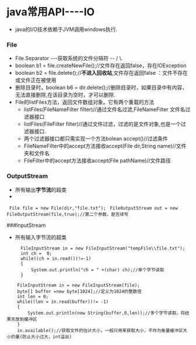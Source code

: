 # java常用API----IO



* java的I/O技术依赖于JVM调用windows执行.



### File
* File.Separator ---获取系统的文件分隔符 -- /   \\.
* boolean b1 = file.createNewFile();//文件存在返回false，存在IOException
* boolean b2 = file.delete();//**不进入回收站**,文件存在返回false ：文件不存在或文件正在被使用
* 删除目录时，boolean b6 = dir.delete();//删除目录时，如果目录中有内容，无法直接删除,在该目录为空时，才可以删除.
* File的listFiles方法，返回文件数组对象。它有两个重载的方法
  + listFiles(FileNameFilter filter)//通过文件名过滤,FileNameFilter 文件名过滤器接口
  + listFiles(FileFilter filter)//通过文件过滤，过滤的是文件对象,也是一个过滤器接口.
  + 两个过滤器接口都只需实现一个方法bolean  accept()//过滤条件
  + FileNameFilter中的accept方法接收accept(File dir,String name)//文件夹和文件名
  + FileFilter中的accept方法接收accept(File pathName)//文件路径

### OutputStream
* 所有输出**字节流**的超类
* 
`` File file = new File(dir,"file.txt");``
`` FileOutputStream out = new FileOutputStream(file,true);//第二个参数，是否续写``



###InputStream
* 所有输入字节流的超类

		FileInputStream in = new FileInputStream("tempFile\\file.txt");
		int ch =  0;
		while((ch = in.read())!=-1)
		{
			System.out.println("ch = " +(char) ch);//单个字节读取
		}
>


		FileInputStream in = new FileInputStream(file);
		byte[] buffer =new byte[1024];//定义为1024的整数倍
		int len = 0;
		while((len = in.read(buffer))!= -1)
		{
			System.out.println(new String(buffer,0,len));//多个字节读取，将结果先放到缓冲区
		}
		in.available();//获取文件的估计大小，一般只用来获取大小，不作为衡量缓冲区大小的量(防止大小过大，int溢出)
>